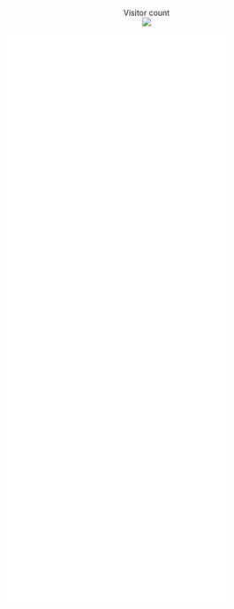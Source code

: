 <p align="center"> 
  Visitor count<br>
  <img src="https://profile-counter.glitch.me/Alomgir27/count.svg" />
</p>

![Metrics](/github-metrics.svg)
